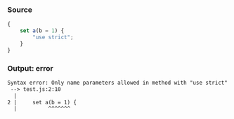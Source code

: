 ### Source
```js parse:expr
{
    set a(b = 1) {
        "use strict";
    }
}
```

### Output: error
```txt
Syntax error: Only name parameters allowed in method with "use strict"
 --> test.js:2:10
  |
2 |     set a(b = 1) {
  |          ^^^^^^^ 
```
